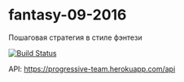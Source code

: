 # fantasy-09-2016

Пошаговая стратегия в стиле фэнтези

[![Build Status](https://travis-ci.org/Alsaril/fantasy-09-2016.svg?branch=master)](https://travis-ci.org/Alsaril/fantasy-09-2016)

API: https://progressive-team.herokuapp.com/api
